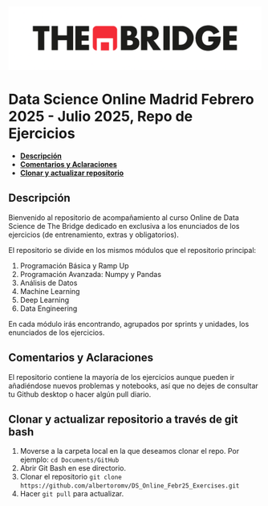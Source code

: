 ![alt text](logo.png)

<!-- <img src="./img/LogoPL.png" alt="LogoPL" width="300"/> -->


<!-- <div class="row">
  <div class="column">
    <img src="./img/LogoMSM.png" alt="LogoMSM"  style="float: left;width:40%">
  </div>
  <div class="column">
    <img src="./img/LogoPL.png" alt="LogoPL"  style="float: right;width:40%">
  </div>
</div> -->

# **Data Science Online Madrid Febrero 2025 - Julio 2025, Repo de Ejercicios**
  - [**Descripción**](#descripción)
  - [**Comentarios y Aclaraciones**](#comentarios)
  - [**Clonar y actualizar repositorio**](#clonar-y-actualizar-repositorio)
<!-- TOC -->

**Descripción**
------------

Bienvenido al repositorio de acompañamiento al curso Online de Data Science de The Bridge dedicado en exclusiva a los enunciados de los ejercicios (de entrenamiento, extras y obligatorios).

El repositorio se divide en los mismos módulos que el repositorio principal:

1. Programación Básica y Ramp Up
2. Programación Avanzada: Numpy y Pandas
3. Análisis de Datos
4. Machine Learning
5. Deep Learning
6. Data Engineering


En cada módulo irás encontrando, agrupados por sprints y unidades, los enunciados de los ejercicios.  
<!-- IMPORTANTE: Las soluciones que se publiquen lo serán en [el Repo principal del curso](https://github.com/albertoromv/DS_Online_Febr25)  -->

**Comentarios y Aclaraciones**
----------------------------

El repositorio contiene la mayoría de los ejercicios aunque pueden ir añadiéndose nuevos problemas y notebooks, así que no dejes de consultar tu Github desktop o hacer algún pull diario.


**Clonar y actualizar repositorio a través de git bash**
----------
1. Moverse a la carpeta local en la que deseamos clonar el repo. Por ejemplo: 
`
cd Documents/GitHub
`
2. Abrir Git Bash en ese directorio.
3. Clonar el repositorio
`
git clone https://github.com/albertoromv/DS_Online_Febr25_Exercises.git
`
4. Hacer `git pull` para actualizar.
